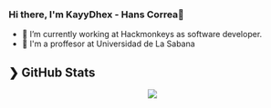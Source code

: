 ### Hi there, I'm KayyDhex - Hans Correa👋

- 🔭 I’m currently working at Hackmonkeys as software developer.
- 🔭 I'm a proffesor at Universidad de La Sabana

## ❯ GitHub Stats

<div align="center">
  <img align="center" src="https://github-readme-stats.vercel.app/api?username=KayyDhex&show_icons=true&count_private=true&theme=dark" /> </br>
</div>
